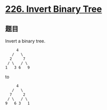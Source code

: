 # [226. Invert Binary Tree](https://leetcode.com/problems/invert-binary-tree/description/)

## 题目

Invert a binary tree.

```text
     4
   /   \
  2     7
 / \   / \
1   3 6   9
```

to

```text
     4
   /   \
  7     2
 / \   / \
9   6 3   1
```